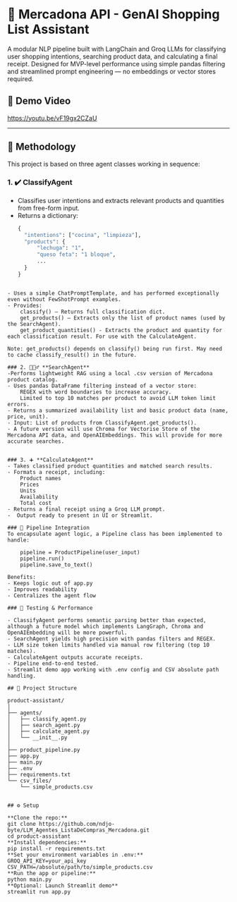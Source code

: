 
# 🧠 Mercadona API - GenAI Shopping List Assistant

A modular NLP pipeline built with LangChain and Groq LLMs for classifying user shopping intentions, searching product data, and calculating a final receipt. Designed for MVP-level performance using simple pandas filtering and streamlined prompt engineering — no embeddings or vector stores required.

## 🎥 Demo Video
https://youtu.be/vF19gx2CZaU

---

## 📌 Methodology  

This project is based on three agent classes working in sequence:  

### 1. ✔️ **ClassifyAgent**   
- Classifies user intentions and extracts relevant products and quantities from free-form input.  
- Returns a dictionary:  
  ```python  
  {
    "intentions": ["cocina", "limpieza"],  
    "products": {
        "lechuga": "1",
        "queso feta": "1 bloque",
        ...
    }
  }
```

- Uses a simple ChatPromptTemplate, and has performed exceptionally even without FewShotPrompt examples.  
- Provides:  
    classify() – Returns full classification dict.  
    get_products() – Extracts only the list of product names (used by the SearchAgent).  
    get_product_quantities() - Extracts the product and quantity for each classification result. For use with the CalculateAgent.  

Note: get_products() depends on classify() being run first. May need to cache classify_result() in the future.  

### 2. 🕵🏻‍♂️ **SearchAgent**  
-Performs lightweight RAG using a local .csv version of Mercadona product catalog.  
- Uses pandas DataFrame filtering instead of a vector store:  
    REGEX with word boundaries to increase accuracy.  
    Limited to top 10 matches per product to avoid LLM token limit errors.    
- Returns a summarized availability list and basic product data (name, price, unit).  
- Input: List of products from ClassifyAgent.get_products().  
- A future version will use Chroma for Vectorise Store of the Mercadona API data, and OpenAIEmbeddings. This will provide for more accurate searches.  


### 3. ➕ **CalculateAgent**   
- Takes classified product quantities and matched search results.  
- Formats a receipt, including:  
    Product names  
    Prices  
    Units  
    Availability  
    Total cost  
- Returns a final receipt using a Groq LLM prompt.  
-  Output ready to present in UI or Streamlit.  

### 🔄 Pipeline Integration  
To encapsulate agent logic, a Pipeline class has been implemented to handle:  

    pipeline = ProductPipeline(user_input)  
    pipeline.run()  
    pipeline.save_to_text()  
    
Benefits:   
- Keeps logic out of app.py  
- Improves readability  
- Centralizes the agent flow  

### 🧪 Testing & Performance  

- ClassifyAgent performs semantic parsing better than expected, although a future model which implements LangGraph, Chroma and OpenAIEmbedding will be more powerful.
- SearchAgent yields high precision with pandas filters and REGEX.  
- LLM size token limits handled via manual row filtering (top 10 matches).  
- CalculateAgent outputs accurate receipts.  
- Pipeline end-to-end tested.  
- Streamlit demo app working with .env config and CSV absolute path handling.  

## 📁 Project Structure  

product-assistant/  
│  
├── agents/  
│   ├── classify_agent.py  
│   ├── search_agent.py  
│   ├── calculate_agent.py  
│   └── __init__.py  
│  
├── product_pipeline.py  
├── app.py  
├── main.py  
├── .env  
├── requirements.txt  
└── csv_files/  
    └── simple_products.csv  


## ⚙️ Setup  

**Clone the repo:**  
git clone https://github.com/ndjo-byte/LLM_Agentes_ListaDeCompras_Mercadona.git  
cd product-assistant  
**Install dependencies:**  
pip install -r requirements.txt  
**Set your environment variables in .env:**  
GROQ_API_KEY=your_api_key  
CSV_PATH=/absolute/path/to/simple_products.csv  
**Run the app or pipeline:**  
python main.py  
**Optional: Launch Streamlit demo**  
streamlit run app.py  

